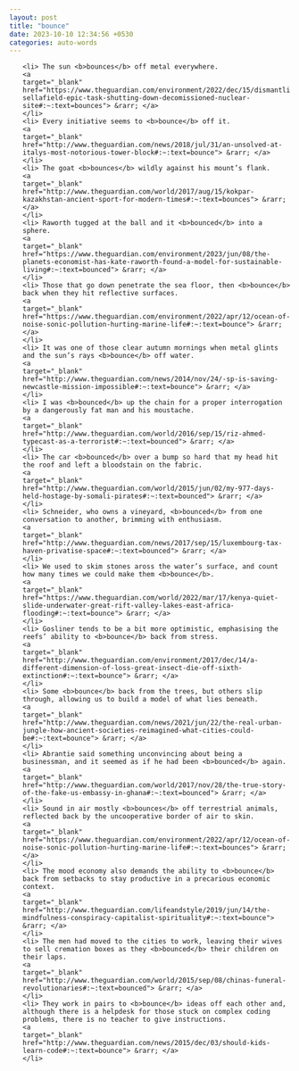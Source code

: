 ```yaml
---
layout: post
title: "bounce"
date: 2023-10-10 12:34:56 +0530
categories: auto-words
---
```

<ol>

    <li> The sun <b>bounces</b> off metal everywhere.
    <a 
    target="_blank" 
    href="https://www.theguardian.com/environment/2022/dec/15/dismantling-sellafield-epic-task-shutting-down-decomissioned-nuclear-site#:~:text=bounces"> &rarr; </a>
    </li>
    <li> Every initiative seems to <b>bounce</b> off it.
    <a 
    target="_blank" 
    href="http://www.theguardian.com/news/2018/jul/31/an-unsolved-at-italys-most-notorious-tower-block#:~:text=bounce"> &rarr; </a>
    </li>
    <li> The goat <b>bounces</b> wildly against his mount’s flank.
    <a 
    target="_blank" 
    href="http://www.theguardian.com/world/2017/aug/15/kokpar-kazakhstan-ancient-sport-for-modern-times#:~:text=bounces"> &rarr; </a>
    </li>
    <li> Raworth tugged at the ball and it <b>bounced</b> into a sphere.
    <a 
    target="_blank" 
    href="https://www.theguardian.com/environment/2023/jun/08/the-planets-economist-has-kate-raworth-found-a-model-for-sustainable-living#:~:text=bounced"> &rarr; </a>
    </li>
    <li> Those that go down penetrate the sea floor, then <b>bounce</b> back when they hit reflective surfaces.
    <a 
    target="_blank" 
    href="https://www.theguardian.com/environment/2022/apr/12/ocean-of-noise-sonic-pollution-hurting-marine-life#:~:text=bounce"> &rarr; </a>
    </li>
    <li> It was one of those clear autumn mornings when metal glints and the sun’s rays <b>bounce</b> off water.
    <a 
    target="_blank" 
    href="http://www.theguardian.com/news/2014/nov/24/-sp-is-saving-newcastle-mission-impossible#:~:text=bounce"> &rarr; </a>
    </li>
    <li> I was <b>bounced</b> up the chain for a proper interrogation by a dangerously fat man and his moustache.
    <a 
    target="_blank" 
    href="http://www.theguardian.com/world/2016/sep/15/riz-ahmed-typecast-as-a-terrorist#:~:text=bounced"> &rarr; </a>
    </li>
    <li> The car <b>bounced</b> over a bump so hard that my head hit the roof and left a bloodstain on the fabric.
    <a 
    target="_blank" 
    href="http://www.theguardian.com/world/2015/jun/02/my-977-days-held-hostage-by-somali-pirates#:~:text=bounced"> &rarr; </a>
    </li>
    <li> Schneider, who owns a vineyard, <b>bounced</b> from one conversation to another, brimming with enthusiasm.
    <a 
    target="_blank" 
    href="http://www.theguardian.com/news/2017/sep/15/luxembourg-tax-haven-privatise-space#:~:text=bounced"> &rarr; </a>
    </li>
    <li> We used to skim stones aross the water’s surface, and count how many times we could make them <b>bounce</b>.
    <a 
    target="_blank" 
    href="https://www.theguardian.com/world/2022/mar/17/kenya-quiet-slide-underwater-great-rift-valley-lakes-east-africa-flooding#:~:text=bounce"> &rarr; </a>
    </li>
    <li> Gosliner tends to be a bit more optimistic, emphasising the reefs’ ability to <b>bounce</b> back from stress.
    <a 
    target="_blank" 
    href="http://www.theguardian.com/environment/2017/dec/14/a-different-dimension-of-loss-great-insect-die-off-sixth-extinction#:~:text=bounce"> &rarr; </a>
    </li>
    <li> Some <b>bounce</b> back from the trees, but others slip through, allowing us to build a model of what lies beneath.
    <a 
    target="_blank" 
    href="http://www.theguardian.com/news/2021/jun/22/the-real-urban-jungle-how-ancient-societies-reimagined-what-cities-could-be#:~:text=bounce"> &rarr; </a>
    </li>
    <li> Abrantie said something unconvincing about being a businessman, and it seemed as if he had been <b>bounced</b> again.
    <a 
    target="_blank" 
    href="http://www.theguardian.com/world/2017/nov/28/the-true-story-of-the-fake-us-embassy-in-ghana#:~:text=bounced"> &rarr; </a>
    </li>
    <li> Sound in air mostly <b>bounces</b> off terrestrial animals, reflected back by the uncooperative border of air to skin.
    <a 
    target="_blank" 
    href="https://www.theguardian.com/environment/2022/apr/12/ocean-of-noise-sonic-pollution-hurting-marine-life#:~:text=bounces"> &rarr; </a>
    </li>
    <li> The mood economy also demands the ability to <b>bounce</b> back from setbacks to stay productive in a precarious economic context.
    <a 
    target="_blank" 
    href="http://www.theguardian.com/lifeandstyle/2019/jun/14/the-mindfulness-conspiracy-capitalist-spirituality#:~:text=bounce"> &rarr; </a>
    </li>
    <li> The men had moved to the cities to work, leaving their wives to sell cremation boxes as they <b>bounced</b> their children on their laps.
    <a 
    target="_blank" 
    href="http://www.theguardian.com/world/2015/sep/08/chinas-funeral-revolutionaries#:~:text=bounced"> &rarr; </a>
    </li>
    <li> They work in pairs to <b>bounce</b> ideas off each other and, although there is a helpdesk for those stuck on complex coding problems, there is no teacher to give instructions.
    <a 
    target="_blank" 
    href="http://www.theguardian.com/news/2015/dec/03/should-kids-learn-code#:~:text=bounce"> &rarr; </a>
    </li>